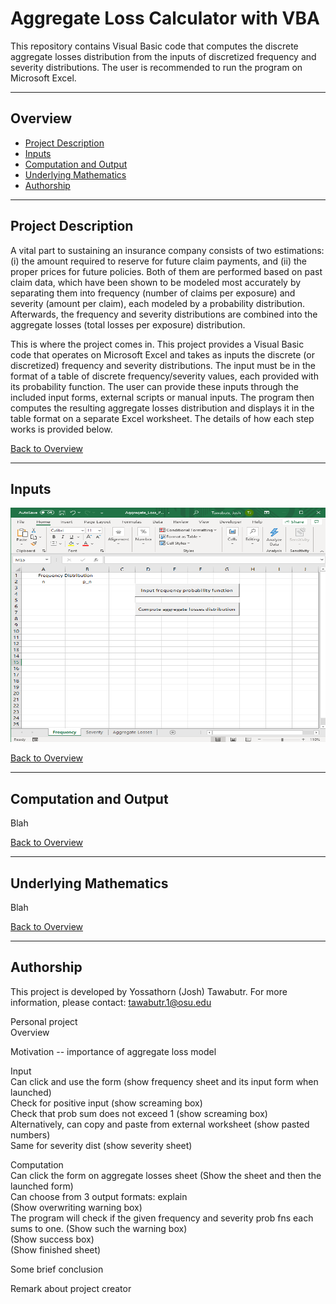# Aggregate Loss Calculator with VBA

This repository contains Visual Basic code that computes the discrete aggregate losses distribution from the inputs of discretized frequency and severity distributions. The user is recommended to run the program on Microsoft Excel. 

___
## Overview

- [Project Description](#Project-Description)
- [Inputs](#Inputs)
- [Computation and Output](#Computation-and-Output)
- [Underlying Mathematics](#Underlying-Mathematics)
- [Authorship](#Authorship)

___
## Project Description

A vital part to sustaining an insurance company consists of two estimations: (i) the amount required to reserve for future claim payments, and (ii) the proper prices for future policies. Both of them are performed based on past claim data, which have been shown to be modeled most accurately by separating them into frequency (number of claims per exposure) and severity (amount per claim), each modeled by a probability distribution. Afterwards, the frequency and severity distributions are combined into the aggregate losses (total losses per exposure) distribution.

This is where the project comes in. This project provides a Visual Basic code that operates on Microsoft Excel and takes as inputs the discrete (or discretized) frequency and severity distributions. The input must be in the format of a table of discrete frequency/severity values, each provided with its probability function. The user can provide these inputs through the included input forms, external scripts or manual inputs. The program then computes the resulting aggregate losses distribution and displays it in the table format on a separate Excel worksheet. The details of how each step works is provided below. 


[Back to Overview](#overview)
___
## Inputs

<p align="center">
<img src = "Freq_BlankSheet.png" width="600" height="375"></img>
</p>


[Back to Overview](#overview)
___
## Computation and Output

Blah


[Back to Overview](#overview)
___
## Underlying Mathematics

Blah


[Back to Overview](#overview)
___
## Authorship

This project is developed by Yossathorn (Josh) Tawabutr. For more information, please contact: tawabutr.1@osu.edu





Personal project <br>
Overview

Motivation -- importance of aggregate loss model

Input <br>
Can click and use the form (show frequency sheet and its input form when launched) <br>
Check for positive input (show screaming box) <br>
Check that prob sum does not exceed 1 (show screaming box) <br>
Alternatively, can copy and paste from external worksheet (show pasted numbers) <br>
Same for severity dist (show severity sheet) <br>

Computation <br>
Can click the form on aggregate losses sheet (Show the sheet and then the launched form) <br>
Can choose from 3 output formats: explain <br>
(Show overwriting warning box) <br>
The program will check if the given frequency and severity prob fns each sums to one. (Show such the warning box) <br>
(Show success box) <br>
(Show finished sheet)

Some brief conclusion

Remark about project creator
